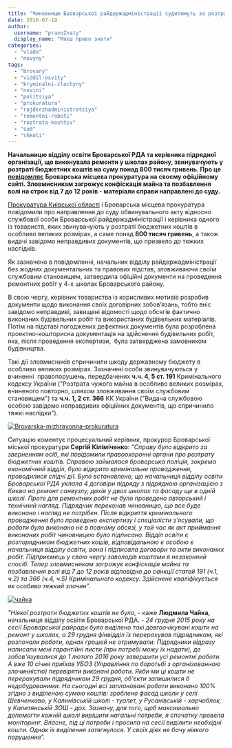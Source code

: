 ```yaml
---
title: "Чиновницю Броварської райдержадміністрації судитимуть за розтрату бюджетних коштів"
date: 2016-07-19
author: 
  username: "pravoZnaty"
  display_name: "Маєш право знати"
categories: 
  - "vlada"
  - "novyny"
tags: 
  - "brovary"
  - "viddil-osvity"
  - "kryminalni-zlochyny"
  - "novini"
  - "politsiya"
  - "prokuratura"
  - "rajderzhadministratsiya"
  - "remontni-roboti"
  - "roztrata-koshtiv"
  - "sud"
  - "shkoli"
---
```


**Начальницю відділу освіти Броварської РДА та керівника підрядної організації, що виконувала ремонти у школах району, звинувачують у розтраті бюджетних коштів на суму понад 800 тисяч гривень. Про це [повідомляє](http://brovaru-prokuratura.org.ua/news/sluzhbovtsya-administratsiyi-zavdyaki-prokuraturi-budut-suditi-za-roztratu-byudzhetnih-koshtiv-v-osoblivo-velikomu-rozmiri.html)** **Броварська місцева прокуратура на своєму офіційному сайті. Зловмисникам загрожує конфіскація майна та позбавлення волі на строк від 7 до 12 років - матеріали справи направлені до суду.**

[Прокуратура Київської області](http://kobl.gp.gov.ua/ua/news.html?_m=publications&_c=view&_t=rec&id=189069) і Броварська місцева прокуратура повідомили про направлення до суду обвинувального акту відносно службової особи Броварської райдержадміністрації і керівника одного із товариств, яких звинувачують у розтраті бюджетних коштів в особливо великих розмірах, а саме понад **800 тисяч гривень**, а також видачі завідомо неправдивих документів, що призвело до тяжких наслідків.

Як зазначено в повідомленні, начальник відділу райдержадміністрації без жодних документальних та правових підстав, зловживаючи своїм службовим становищем, затвердила офіційні документи на проведення ремонтних робіт у 4-х школах Броварського району.

В свою чергу, керівник товариства із корисливих мотивів розробив документи щодо виконання своїх договірних зобов’язань, тобто вніс завідомо неправдиві, завищені відомості щодо обсягів фактично виконаних будівельних робіт та використаних будівельних матеріалів. Потім на підставі погоджених дефектних документів була розроблена проектно-кошторисна документація на здійснення будівельних робіт, яка, після проведення експертизи,  була затверджена замовником будівництва.

Такі дії зловмисників спричинили шкоду державному бюджету в особливо великих розмірах. Зазначені особи звинувачуються у вчиненні  правопорушень, передбачених **ч.ч. 4, 5 ст. 191** Кримінального кодексу України ("Розтрата чужого майна в особливо великих розмірах, вчиненого повторно, шляхом зловживання своїм службовим становищем") та **ч.ч. 1, 2 ст. 366** КК України ("Видача службовою особою завідомо неправдивих офіційних документів, що спричинило тяжкі наслідки").

[![Brovarska-mizhrayonna-prokuratura](https://mpz.brovary.org/wp-content/uploads/2016/07/Brovarska-mizhrayonna-prokuratura.jpg)](https://mpz.brovary.org/wp-content/uploads/2016/07/Brovarska-mizhrayonna-prokuratura.jpg)

Ситуацію коментує процесуальний керівник, прокурор Броварської міської прокуратури **Сергій Кіліміченко**: _"Справу було відкрито за зверненням осіб, які повідомили правоохоронні органи про розтрату бюджетних коштів. Справою займалася броварська поліція, зокрема економічний відділ, було відкрито кримінальне провадження, проводилися слідчі дії. Було встановлено, що начальниця відділу освіти Броварської РДА уклала 4 договіри підряду з підрядною організацією з Києва на ремонт санвузлу, дахів у двох школах та фасаду ще в одній школі. Проте для ремонтних робіт не було проведено авторський і технічний нагляд. Підрядник переконав чиновницю, що все буде виконано і нагляд не потрібен. Після відкриття кримінального провадження було проведено експертизу і спеціалісти з'ясували, що роботи було виконано не в повному обсязі, у той час як акт приймання виконаних робіт чиновницею було підписано. Відділ освіти є розпорядником бюджетних кошів, відповідальною є особою є начальниця відділу освіти, вона і підписала договори та акти виконаних робіт. Підприємець у свою чергу заволодів коштами в незаконний спосіб. Тепер зловмисникам загрожує конфіскація майна та позбавлення волі від 7 до 12 років відповідно до санкції статей 191 (ч.1, ч.2) та 366 (ч.4, ч.5) Кримінального кодексу. Здійснене кваліфікується як особиво тяжкий злочин"._

[![чайка](https://mpz.brovary.org/wp-content/uploads/2016/07/chajka.jpg)](https://mpz.brovary.org/wp-content/uploads/2016/07/chajka.jpg)

_"Ніякої розтрати бюджетих коштів не було,_ - каже **Людмила Чайка,** начальниця відділу освіти Броварської РДА. - _24 грудня 2015 року на сесії Броварської райради було виділено такі довгоочікувані кошти на ремонт у школах, а 29 грудня фінвідділ їх перерахував підрядникам, які розпочали роботи, однак грошей не отримували. Підрядники відразу написали мені гарантійні листи (при потребі можу їх надати), де зобов'язувалися до 1 лютого 2016 року завершити усі ремонтні роботи. А вже 10 січня приїхав УБОЗ (Управління по боротьбі з організованною злочинністю) перевіряти виконані роботи. Якби ми ці кошти не перерахували підрядникам 29 грудня, об'єкти залишилися б недобудованими. На сьогодні всі заплановані роботи виконано 100% згідно з виділеною сумою коштів: зроблено фасад школи у селі Шевченково, у Калинівській школі - туалет, у Русанівській - харчоблок, у Калитянській ЗОШ - дах. Зазначу, для того, щоб максимально допомогти кожній школі вирішити нагальні потреби, я спочатку провела моніторинг. Власне, під ці потреби і просила на сесії виділити необхідні кошти. Однак їх виділення затягнулося. У своїх діях не бачу ніякого порушення"._
